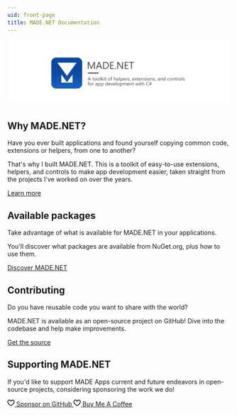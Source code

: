 ```yaml
---
uid: front-page
title: MADE.NET Documentation
---
```


<img src="images/ProjectBanner.png" alt="MADE project banner" />

<div class="row">
<div class="col-md-6 col-xs-12">
<h2>Why MADE.NET?</h2>
<p>
Have you ever built applications and found yourself copying common code, extensions or helpers, from one to another?
</p>
<p>
That's why I built MADE.NET. This is a toolkit of easy-to-use extensions, helpers, and controls to make app development easier, taken straight from the projects I've worked on over the years.
</p>
<span class="button">

[Learn more](articles/intro.md)

</span>
</div>
<div class="col-md-6 col-xs-12">
<h2>Available packages</h2>
<p>
Take advantage of what is available for MADE.NET in your applications.
</p>
<p>
You'll discover what packages are available from NuGet.org, plus how to use them.
</p>
<span class="button">

[Discover MADE.NET](articles/available-packages.md)

</span>
</div>
</div>

<div class="row">
<div class="col-md-6 col-xs-12">
<h2>Contributing</h2>
<p>
Do you have reusable code you want to share with the world?
</p>
<p>
MADE.NET is available as an open-source project on GitHub! Dive into the codebase and help make improvements.
</p>
<span class="button">

[Get the source](https://github.com/MADE-Apps/MADE.NET)

</span>
</div>
<div class="col-md-6 col-xs-12">
<h2>Supporting MADE.NET</h2>
<p>
If you'd like to support MADE Apps current and future endeavors in open-source projects, considering sponsoring the work we do!
</p>
<span class="button sponsor-button">
<a aria-label="Sponsor @jamesmcroft" target="_top" href="https://github.com/sponsors/jamesmcroft/">
<svg height="16" class="octicon octicon-heart text-pink mr-2" viewbox="0 0 16 16" version="1.1" width="16" aria-hidden="true">
<path fill-rule="evenodd" d="M4.25 2.5c-1.336 0-2.75 1.164-2.75 3 0 2.15 1.58 4.144 3.365 5.682A20.565 20.565 0 008 13.393a20.561 20.561 0 003.135-2.211C12.92 9.644 14.5 7.65 14.5 5.5c0-1.836-1.414-3-2.75-3-1.373 0-2.609.986-3.029 2.456a.75.75 0 01-1.442 0C6.859 3.486 5.623 2.5 4.25 2.5zM8 14.25l-.345.666-.002-.001-.006-.003-.018-.01a7.643 7.643 0 01-.31-.17 22.075 22.075 0 01-3.434-2.414C2.045 10.731 0 8.35 0 5.5 0 2.836 2.086 1 4.25 1 5.797 1 7.153 1.802 8 3.02 8.847 1.802 10.203 1 11.75 1 13.914 1 16 2.836 16 5.5c0 2.85-2.045 5.231-3.885 6.818a22.08 22.08 0 01-3.744 2.584l-.018.01-.006.003h-.002L8 14.25zm0 0l.345.666a.752.752 0 01-.69 0L8 14.25z"></path>
</svg>
<span>Sponsor on GitHub</span>
</a>
</span>
<span class="button sponsor-button">
<a aria-label="Buy Me A Coffee @jamesmcroft" target="_top" href="https://buymeacoff.ee/jamesmcroft">
<svg height="16" class="octicon octicon-heart text-pink mr-2" viewbox="0 0 16 16" version="1.1" width="16" aria-hidden="true">
<path fill-rule="evenodd" d="M4.25 2.5c-1.336 0-2.75 1.164-2.75 3 0 2.15 1.58 4.144 3.365 5.682A20.565 20.565 0 008 13.393a20.561 20.561 0 003.135-2.211C12.92 9.644 14.5 7.65 14.5 5.5c0-1.836-1.414-3-2.75-3-1.373 0-2.609.986-3.029 2.456a.75.75 0 01-1.442 0C6.859 3.486 5.623 2.5 4.25 2.5zM8 14.25l-.345.666-.002-.001-.006-.003-.018-.01a7.643 7.643 0 01-.31-.17 22.075 22.075 0 01-3.434-2.414C2.045 10.731 0 8.35 0 5.5 0 2.836 2.086 1 4.25 1 5.797 1 7.153 1.802 8 3.02 8.847 1.802 10.203 1 11.75 1 13.914 1 16 2.836 16 5.5c0 2.85-2.045 5.231-3.885 6.818a22.08 22.08 0 01-3.744 2.584l-.018.01-.006.003h-.002L8 14.25zm0 0l.345.666a.752.752 0 01-.69 0L8 14.25z"></path>
</svg>
<span>Buy Me A Coffee</span>
</a>
</span>
</div>
</div>
